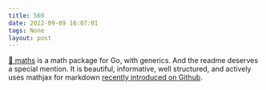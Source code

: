 ```yaml
---
title: 560
date: 2022-09-09 16:07:01
tags: None
layout: post
---
```


[🏃 maths](https://github.com/theriault/maths) is a math package for Go, with generics. And the readme deserves a special mention. It is beautiful, informative, well structured, and actively uses mathjax for markdown [recently introduced on Github](https://t.me/itgram_channel/527).

